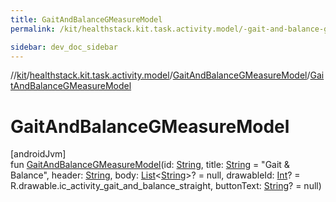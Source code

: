 ```yaml
---
title: GaitAndBalanceGMeasureModel
permalink: /kit/healthstack.kit.task.activity.model/-gait-and-balance-g-measure-model/-gait-and-balance-g-measure-model.html

sidebar: dev_doc_sidebar
---
```

//[kit](../../../kit.html)/[healthstack.kit.task.activity.model](../index.html)/[GaitAndBalanceGMeasureModel](index.html)/[GaitAndBalanceGMeasureModel](-gait-and-balance-g-measure-model.html)



# GaitAndBalanceGMeasureModel



[androidJvm]\
fun [GaitAndBalanceGMeasureModel](-gait-and-balance-g-measure-model.html)(id: [String](https://kotlinlang.org/api/latest/jvm/stdlib/kotlin/-string/index.html), title: [String](https://kotlinlang.org/api/latest/jvm/stdlib/kotlin/-string/index.html) = &quot;Gait &amp; Balance&quot;, header: [String](https://kotlinlang.org/api/latest/jvm/stdlib/kotlin/-string/index.html), body: [List](https://kotlinlang.org/api/latest/jvm/stdlib/kotlin.collections/-list/index.html)&lt;[String](https://kotlinlang.org/api/latest/jvm/stdlib/kotlin/-string/index.html)&gt;? = null, drawableId: [Int](https://kotlinlang.org/api/latest/jvm/stdlib/kotlin/-int/index.html)? = R.drawable.ic_activity_gait_and_balance_straight, buttonText: [String](https://kotlinlang.org/api/latest/jvm/stdlib/kotlin/-string/index.html)? = null)





